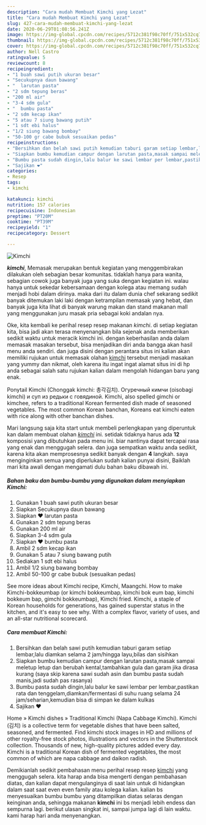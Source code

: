 ```yaml
---
description: "Cara mudah Membuat Kimchi yang Lezat"
title: "Cara mudah Membuat Kimchi yang Lezat"
slug: 427-cara-mudah-membuat-kimchi-yang-lezat
date: 2020-06-29T01:08:56.241Z
image: https://img-global.cpcdn.com/recipes/5712c381f98c70ff/751x532cq70/kimchi-foto-resep-utama.jpg
thumbnail: https://img-global.cpcdn.com/recipes/5712c381f98c70ff/751x532cq70/kimchi-foto-resep-utama.jpg
cover: https://img-global.cpcdn.com/recipes/5712c381f98c70ff/751x532cq70/kimchi-foto-resep-utama.jpg
author: Nell Castro
ratingvalue: 5
reviewcount: 8
recipeingredient:
- "1 buah sawi putih ukuran besar"
- "Secukupnya daun bawang"
- "  larutan pasta"
- "2 sdm tepung beras"
- "200 ml air"
- "3-4 sdm gula"
- "  bumbu pasta"
- "2 sdm kecap ikan"
- "5 atau 7 siung bawang putih"
- "1 sdt ebi halus"
- "1/2 siung bawang bombay"
- "50-100 gr cabe bubuk sesuaikan pedas"
recipeinstructions:
- "Bersihkan dan belah sawi putih kemudian taburi garam setiap lembar,lalu diamkan selama 2 jam/hingga layu,bilas dan sisihkan"
- "Siapkan bumbu kemudian campur dengan larutan pasta,masak sampai meletup letup dan berubah kental,tambahkan gula dan garam jika dirasa kurang (saya skip karena sawi sudah asin dan bumbu pasta sudah manis,jadi sudah pas rasanya)"
- "Bumbu pasta sudah dingin,lalu balur ke sawi lembar per lembar,pastikan rata dan tenggelam,diamkan/fermentasi di suhu ruang selama 24 jam/seharian,kemudian bisa di simpan ke dalam kulkas"
- "Sajikan ❤"
categories:
- Resep
tags:
- kimchi

katakunci: kimchi 
nutrition: 157 calories
recipecuisine: Indonesian
preptime: "PT20M"
cooktime: "PT39M"
recipeyield: "1"
recipecategory: Dessert

---
```



![Kimchi](https://img-global.cpcdn.com/recipes/5712c381f98c70ff/751x532cq70/kimchi-foto-resep-utama.jpg)

<b><i>kimchi</i></b>, Memasak merupakan bentuk kegiatan yang menggembirakan dilakukan oleh sebagian besar komunitas. tidaklah hanya para wanita, sebagian cowok juga banyak juga yang suka dengan kegiatan ini. walau hanya untuk sekedar kebersamaan dengan kolega atau memang sudah menjadi hobi dalam dirinya. maka dari itu dalam dunia chef sekarang sedikit banyak ditemukan laki laki dengan ketrampilan memasak yang hebat, dan banyak juga kita lihat di banyak warung makan dan stand makanan mall yang menggunakan juru masak pria sebagai koki andalan nya.

Oke, kita kembali ke perihal resep resep makanan <i>kimchi</i>. di setiap kegiatan kita, bisa jadi akan terasa menyenangkan bila sejenak anda memberikan sedikit waktu untuk meracik kimchi ini. dengan keberhasilan anda dalam memasak masakan tersebut, bisa menjadikan diri anda bangga akan hasil menu anda sendiri. dan juga disini dengan perantara situs ini kalian akan memiliki rujukan untuk memasak olahan <u>kimchi</u> tersebut menjadi masakan yang yummy dan nikmat, oleh karena itu ingat ingat alamat situs ini di hp anda sebagai salah satu rujukan kalian dalam mengolah hidangan baru yang enak.

Ponytail Kimchi (Chonggak kimchi: 총각김치). Огуречный кимчи (oisobagi kimchi) и суп из редьки с говядиной. Kimchi, also spelled gimchi or kimchee, refers to a traditional Korean fermented dish made of seasoned vegetables. The most common Korean banchan, Koreans eat kimchi eaten with rice along with other banchan dishes.


Mari langsung saja kita start untuk membeli perlengkapan yang diperuntuk kan dalam membuat olahan <u><i>kimchi</i></u> ini. setidak tidaknya harus ada <b>12</b> komposisi yang dibutuhkan pada menu ini. biar nantinya dapat tercapai rasa yang enak dan menggugah selera. dan juga sempatkan waktu anda sedikit, karena kita akan memprosesnya sedikit banyak dengan <b>4</b> langkah. saya menginginkan semua yang diperlukan sudah kalian punyai disini, Baiklah mari kita awali dengan mengamati dulu bahan baku dibawah ini.

<!--inarticleads1-->

##### Bahan baku dan bumbu-bumbu yang digunakan dalam menyiapkan Kimchi:

1. Gunakan 1 buah sawi putih ukuran besar
1. Siapkan Secukupnya daun bawang
1. Siapkan  ❤ larutan pasta
1. Gunakan 2 sdm tepung beras
1. Gunakan 200 ml air
1. Siapkan 3-4 sdm gula
1. Siapkan  ❤ bumbu pasta
1. Ambil 2 sdm kecap ikan
1. Gunakan 5 atau 7 siung bawang putih
1. Sediakan 1 sdt ebi halus
1. Ambil 1/2 siung bawang bombay
1. Ambil 50-100 gr cabe bubuk (sesuaikan pedas)


See more ideas about Kimchi recipe, Kimchi, Maangchi. How to make Kimchi-bokkeumbap (or kimchi bokkeumbap, kimchi bok eum bap, kimchi bokkeum bap, gimchi bokkeumbap), Kimchi fried. Kimchi, a staple of Korean households for generations, has gained superstar status in the kitchen, and it&#39;s easy to see why. With a complex flavor, variety of uses, and an all-star nutritional scorecard. 

<!--inarticleads2-->

##### Cara membuat Kimchi:

1. Bersihkan dan belah sawi putih kemudian taburi garam setiap lembar,lalu diamkan selama 2 jam/hingga layu,bilas dan sisihkan
1. Siapkan bumbu kemudian campur dengan larutan pasta,masak sampai meletup letup dan berubah kental,tambahkan gula dan garam jika dirasa kurang (saya skip karena sawi sudah asin dan bumbu pasta sudah manis,jadi sudah pas rasanya)
1. Bumbu pasta sudah dingin,lalu balur ke sawi lembar per lembar,pastikan rata dan tenggelam,diamkan/fermentasi di suhu ruang selama 24 jam/seharian,kemudian bisa di simpan ke dalam kulkas
1. Sajikan ❤


Home » Kimchi dishes » Traditional Kimchi (Napa Cabbage Kimchi). Kimchi (김치) is a collective term for vegetable dishes that have been salted, seasoned, and fermented. Find kimchi stock images in HD and millions of other royalty-free stock photos, illustrations and vectors in the Shutterstock collection. Thousands of new, high-quality pictures added every day. Kimchi is a traditional Korean dish of fermented vegetables, the most common of which are napa cabbage and daikon radish. 

Demikianlah sedikit pembahasan menu perihal resep resep <u>kimchi</u> yang menggugah selera. kita harap anda bisa mengerti dengan pembahasan diatas, dan kalian dapat mengulanginya di saat lain untuk di hidangkan dalam saat saat even even family atau kolega kalian. kalian bs menyesuaikan bumbu bumbu yang ditampilkan diatas selaras dengan keinginan anda, sehingga makanan <b>kimchi</b> ini bs menjadi lebih endess dan sempurna lagi. berikut ulasan singkat ini, sampai jumpa lagi di lain waktu. kami harap hari anda menyenangkan.
